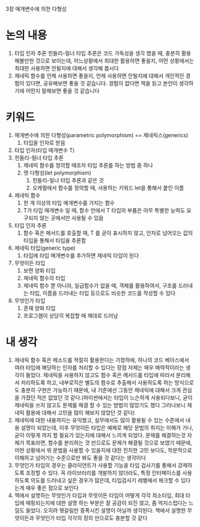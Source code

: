 3장 매개변수에 의한 다형성

# 논의 내용

1. 타입 인자 추론 힌들리-밀너 타입 추론은 코드 가독성을 생각 했을 때, 충분히 활용해볼만한 것으로 보이는데, 어느상황에서 최대한 활용하면 좋을지, 어떤 상황에서는 최대한 사용하면 안될지에 대해서 생각해 봅시다
2. 제네릭 함수를 언제 사용하면 좋을지, 언제 사용하면 안될지에 대해서 개인적인 경험이 있다면, 공유해보면 좋을 것 같습니다. 경험이 없다면 책을 읽고 본인이 생각하기에 어떤지 말해보면 좋을 것 같습니다

# 키워드

1. 매개변수에 의한 다형성(parametric polymorphism) == 제네릭스(generics)
    1. 타입을 인자로 받음
2. 타입 인자(타입 매개변수 T)
3. 힌들리-밀너 타입 추론
    1. 제네릭 함수를 정의할 때조차 타입 추론를 하는 방법 중 하나
    2. 렛 다형성(let polymorphism)
        1. 힌들리-밀너 타입 추론과 같은 것
        2. 오캐멀에서 함수를 정의할 때, 사용하는 키워드 let을 통해서 붙인 이름
4. 제네릭 함수
    1. 한 개 이상의 타입 매개변수를 가지는 함수
    2. T가 타입 매개변수 일 때, 함수 안에서 T 타입의 부품은 아무 특별한 능력도 요구되지 않는 곳에서만 사용될 수 있음
5. 타입 인자 추론
    1. 함수 혹은 메서드를 호출할 때, T 를 굳이 표시하지 않고, 인자로 넘어오는 값의 타입을 통해서 타입을 추론함
6. 제네릭 타입(generic type)
    1. 타입에 타입 매개변수를 추가하면 제네릭 타입이 된다
7. 무엇이든 타입
    1. 보편 양화 타입
    2. 제네릭 함수의 타입
    3. 제네릭 함수 뿐 아니라, 일급함수가 없을 때, 객체를 활용하여서, 구조를 드러내는 타입, 이름을 드러내는 타입 등으로도 비슷한 코드를 작성할 수 있다
8. 무엇인가 타입
    1. 존재 양화 타입
    2. 프로그램이 상당히 복잡할 때 제대로 드러남

# 내 생각

1. 제네릭 함수 혹은 메소드를 적절히 활용한다는 가정하에, 하나의 코드 베이스에서 여러 타입에 해당하는 인자를 처리할 수 있다는 장점 자체는 매우 매력적이라는 생각이 들었다. 제네릭을 사용하지 않고도 함수 혹은 메서드를 타입에 따라서 분리해서 처리하도록 하고, 내부로직은 별도의 함수로 추출해서 사용하도록 하는 방식으로도 충분히 구현은 가능하기 때문에, 내 기준에선 그동안 제네릭에 대해서 크게 관심을 가졌던 적은 없었던 것 같다.(파이썬에서는 타입이 느슨하게 사용되다보니, 굳이 제네릭을 쓰지 않고도 문제를 해결 할 수 있는 방법이 많았기도 했다 그러나보니 제네릭 활용에 대해서 고민을 많이 해보지 않았던 것 같다)
2. 제네릭에 대한 내용까지는 유익했고, 실무에서도 많이 활용될 수 있는 수준에서 내용 설명이 되었는데, 이후 무엇이든 타입은 예제로 해당 문법의 취지는 이해가 가나, 굳이 이렇게 까지 할 필요가 있는지에 대해서 느끼게 되었다. 문제를 해결하는것 자체가 목표라면, 함수를 분리하는 것 만으로도 문제가 해결될 것으로 보였기 때문에, 어떤 상황에서 위 문법을 사용할 수 있을지에 대한 진지한 고민 보다도, 학문적으로 이해하고 넘어가는 수준으로만 봐도 좋을 것 같다는 생각이다
3. 무엇인가 타입의 경우는 클라이언트가 사용할 기능을 타입 검사기를 통해서 강제하도록 조정할 수 있다. 꼭 라이브러리를 개발하지 않더라도, 특정 인터페이스를 사용하도록 의도를 드러내고 싶은 경우가 많은데, 타입검사기 레벨에서 체크할 수 있다는게 매우 좋은 점으로 보인다
4. 책에서 설명하는 무엇인가 타입과 무엇이든 타입이 어떻게 각각 최소타입, 최대 타입에 매핑되는지에 대한 설명 하는 부분은 잘 공감이 되진 않고, 좀 억지스럽다는 느낌도 들었다. 오히려 헷갈림만 증폭시킨 설명이 아닐까 생각된다. 책에서 설명한 무엇이든과 무엇인가 타입 각각의 정의 만으로도 충분할 것 같다